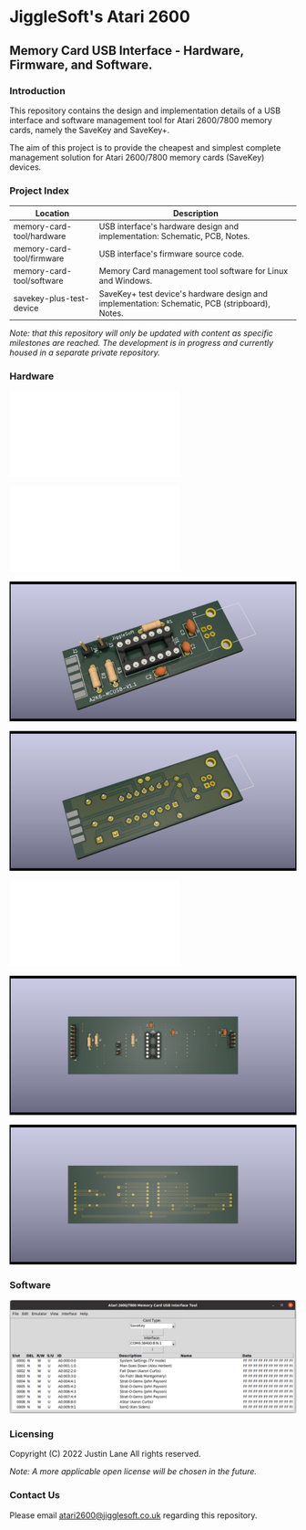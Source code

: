 # JiggleSoft's Atari 2600

## Memory Card USB Interface - Hardware, Firmware, and Software.


### Introduction

This repository contains the design and implementation details of a USB interface and software management tool for Atari 2600/7800 memory cards, namely the SaveKey and SaveKey+.

The aim of this project is to provide the cheapest and simplest complete management solution for Atari 2600/7800 memory cards (SaveKey) devices.


### Project Index

| Location                  | Description                                                                |
|---------------------------|----------------------------------------------------------------------------|
| memory-card-tool/hardware | USB interface's hardware design and implementation: Schematic, PCB, Notes. |
| memory-card-tool/firmware | USB interface's firmware source code.                                      |
| memory-card-tool/software | Memory Card management tool software for Linux and Windows.                |
| savekey-plus-test-device  | SaveKey+ test device's hardware design and implementation: Schematic, PCB (stripboard), Notes. |

*Note: that this repository will only be updated with content as specific milestones are reached.*
*The development is in progress and currently housed in a separate private repository.*


### Hardware

![USB Interface Schematic](memory-card-tool/hardware/kicad/memory-card-usb-interface/memory-card-usb-interface-schematic.pdf "USB Interface Schematic")

![USB Interface PCB Diagram](memory-card-tool/hardware/kicad/memory-card-usb-interface/memory-card-usb-interface-pcb.pdf "USB Interface PCB Diagram")

![USB Interface PCB Front](memory-card-tool/hardware/kicad/memory-card-usb-interface/memory-card-usb-interface-pcb-front.png "USB Interface PCB Front")

![USB Interface PCB Rear](memory-card-tool/hardware/kicad/memory-card-usb-interface/memory-card-usb-interface-pcb-back.png "USB Interface PCB Back")

![USB Interface Stripboard Development/DIY PCB Diagram](memory-card-tool/hardware/kicad/memory-card-usb-interface/memory-card-usb-interface-pcb-stripboard.pdf "USB Interface Stripboard Development/DIY PCB Diagram")

![USB Interface Stripboard Development/DIY PCB Front](memory-card-tool/hardware/kicad/memory-card-usb-interface/memory-card-usb-interface-pcb-stripboard-front.png "USB Interface Stripboard Development/DIY PCB Front")

![USB Interface Stripboard Development/DIY PCB Rear](memory-card-tool/hardware/kicad/memory-card-usb-interface/memory-card-usb-interface-pcb-stripboard-back.png "USB Interface Stripboard Development/DIY PCB Back")


### Software

![USB Interface Tool Screenshot](memory-card-tool/software/memory-card-usb-interface-tool/screenshot-1.png "USB Interface Tool Screenshot")


### Licensing

Copyright (C) 2022 Justin Lane
All rights reserved.

*Note: A more applicable open license will be chosen in the future.*


### Contact Us

Please email atari2600@jigglesoft.co.uk regarding this repository.

